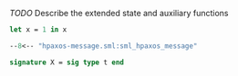 
*TODO* Describe the extended state and auxiliary functions

```ocaml
let x = 1 in x
```

```sml
--8<-- "hpaxos-message.sml:sml_hpaxos_message"
```

```sml
signature X = sig type t end
```
